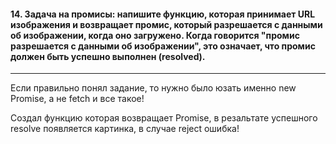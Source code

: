 <h4>14. Задача на промисы: напишите функцию, которая принимает URL изображения и возвращает промис, который разрешается с данными об изображении, когда оно загружено. Когда говорится "промис разрешается с данными об изображении", это означает, что промис должен быть успешно выполнен (resolved).</h4>

---

Если правильно понял задание, то нужно было юзать именно new Promise, а не fetch и все такое!

Создал функцию которая возвращает Promise, в резальтате успешного resolve появляется картинка, в случае reject ошибка!
